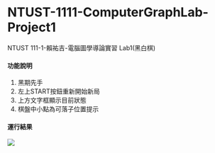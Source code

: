 # NTUST-1111-ComputerGraphLab-Project1
NTUST 111-1-賴祐吉-電腦圖學導論實習 Lab1(黑白棋)

#### 功能說明
 1. 黑期先手
 2. 左上START按鈕重新開始新局
 3. 上方文字框顯示目前狀態
 4. 棋盤中小點為可落子位置提示

#### 運行結果
![](https://i.imgur.com/punptjV.png)
